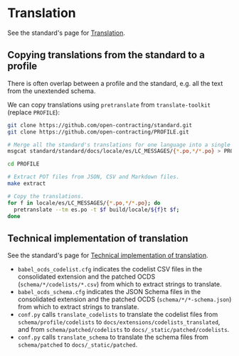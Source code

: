 # Translation

See the standard's page for [Translation](../../standard/translation).

## Copying translations from the standard to a profile

There is often overlap between a profile and the standard, e.g. all the text from the unextended schema.

We can copy translations using `pretranslate` from `translate-toolkit` (replace `PROFILE`):

```bash
git clone https://github.com/open-contracting/standard.git
git clone https://github.com/open-contracting/PROFILE.git

# Merge all the standard's translations for one language into a single file.
msgcat standard/standard/docs/locale/es/LC_MESSAGES/{*.po,*/*.po} > PROFILE/es.po

cd PROFILE

# Extract POT files from JSON, CSV and Markdown files.
make extract

# Copy the translations.
for f in locale/es/LC_MESSAGES/{*.po,*/*.po}; do
  pretranslate --tm es.po -t $f build/locale/${f}t $f;
done
```

## Technical implementation of translation

See the standard's page for [Technical implementation of translation](../../standard/translation/implementation).

* `babel_ocds_codelist.cfg` indicates the codelist CSV files in the consolidated extension and the patched OCDS (`schema/*/codelists/*.csv`) from which to extract strings to translate.
* `babel_ocds_schema.cfg` indicates the JSON Schema files in the consolidated extension and the patched OCDS (`schema/*/*-schema.json`) from which to extract strings to translate.
* `conf.py` calls `translate_codelists` to translate the codelist files from `schema/profile/codelists` to `docs/extensions/codelists_translated`, and from `schema/patched/codelists` to `docs/_static/patched/codelists`.
* `conf.py` calls `translate_schema` to translate the schema files from `schema/patched` to `docs/_static/patched`.

